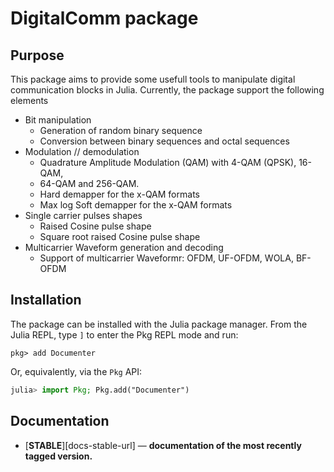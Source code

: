 # DigitalComm package 

## Purpose 

This package aims to provide some usefull tools to manipulate digital
communication blocks in Julia. 
Currently, the package support the following elements 
- Bit manipulation 
  * Generation of random binary sequence 
  * Conversion between binary sequences and octal sequences 
- Modulation // demodulation
  * Quadrature Amplitude Modulation (QAM) with 4-QAM (QPSK), 16-QAM,
  * 64-QAM and 256-QAM. 
  * Hard demapper for the x-QAM formats 
  * Max log Soft demapper for the x-QAM formats
- Single carrier pulses shapes 
  * Raised Cosine pulse shape 
  * Square root raised Cosine pulse shape 
- Multicarrier Waveform generation and decoding 
  * Support of multicarrier Waveformr: OFDM, UF-OFDM, WOLA, BF-OFDM 

## Installation

The package can be installed with the Julia package manager.
From the Julia REPL, type `]` to enter the Pkg REPL mode and run:

```
pkg> add Documenter
```

Or, equivalently, via the `Pkg` API:

```julia
julia> import Pkg; Pkg.add("Documenter")
```

## Documentation

- [**STABLE**][docs-stable-url] &mdash; **documentation of the most recently tagged version.**
